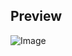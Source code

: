 ## Preview
![Image](https://github.com/user-attachments/assets/d4754ea6-0d1b-4089-9cdf-d00b79a97e63)
